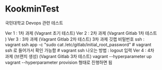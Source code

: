 # KookminTest
국민대학교 Devops 관련 테스트

Ver 1 : 1차 과제 
    (Vagrant 초기 테스트)
Ver 2 : 2차 과제
    (Vagrant Gitlab 1차 테스트 )
Ver 3 : 3차 과제 
    (Vagrant Gitlab 2차 테스트)
    3차 과제 깃랩 비밀번호 ssh : vagrant ssh app -c "sudo cat /etc/gitlab/initial_root_password"
    # vagrant ssh 로 들어가서 확인 가능함
    # vagrant ssh 나오는 방법 : logout 입력
Ver 4 : 4차 과제 (브랜치 생성)
    (Vagrant Gitlab 3차 테스트)
    vagrant --hyperparameter up
    vagrant --hyperparameter provision  형태로 진행하면 됨
